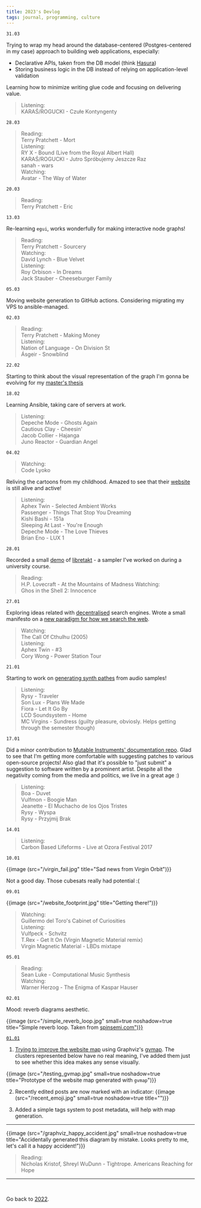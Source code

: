 ```yaml
---
title: 2023's Devlog
tags: journal, programming, culture
---
```


```
31.03
```

Trying to wrap my head around the database-centered
(Postgres-centered in my case) approach
to building web applications, especially:

- Declarative APIs, taken from the DB model (think [Hasura](https://hasura.io/))
- Storing business logic in the DB instead of relying on application-level validation

Learning how to minimize writing glue code and focusing on delivering value.

>Listening:<br>
>KARAŚ/ROGUCKI - Czułe Kontyngenty


```
28.03
```

>Reading:<br>
>Terry Pratchett - Mort<br>
>Listening:<br>
>RY X - Bound (Live from the Royal Albert Hall)<br>
>KARAŚ/ROGUCKI - Jutro Spróbujemy Jeszcze Raz<br>
>sanah - wars<br>
>Watching:<br>
>Avatar - The Way of Water<br>


```
20.03
```

>Reading:<br>
>Terry Pratchett - Eric


```
13.03
```

Re-learning `egui`, works wonderfully for making interactive node graphs! 

>Reading:<br>
>Terry Pratchett - Sourcery<br>
>Watching:<br>
>David Lynch - Blue Velvet<br>
>Listening:<br>
>Roy Orbison - In Dreams<br>
>Jack Stauber - Cheeseburger Family


```
05.03
```
Moving website generation to GitHub actions.
Considering migrating my VPS to ansible-managed.


```
02.03
```

>Reading:<br>
>Terry Pratchett - Making Money<br>
>Listening:<br>
>Nation of Language - On Division St<br>
>Ásgeir - Snowblind


```
22.02
```

Starting to think about the visual representation of the graph I'm gonna be evolving for my [master's thesis](/luthier)


```
18.02
```

Learning Ansible, taking care of servers at work. 

>Listening:<br>
>Depeche Mode - Ghosts Again<br>
>Cautious Clay - Cheesin'<br>
>Jacob Collier - Hajanga<br>
>Juno Reactor - Guardian Angel


```
04.02
```

>Watching:<br>
>Code Lyoko

Reliving the cartoons from my childhood. Amazed to see that their 
[website](https://en.codelyoko.fr) is still alive and active!

>Listening:<br>
>Aphex Twin - Selected Ambient Works<br>
>Passenger - Things That Stop You Dreaming<br>
>Kishi Bashi - 151a<br>
>Sleeping At Last - You're Enough<br>
>Depeche Mode - The Love Thieves<br>
>Brian Eno - LUX 1<br>


```
28.01
```

Recorded a small [demo](https://odysee.com/@Wint3rmute:c/libretakt_demo:2) of 
[libretakt](https://github.com/Wint3rmute/libretakt/) - a sampler I've worked on during a university course.

>Reading:<br>
>H.P. Lovecraft - At the Mountains of Madness
>Watching:<br>
>Ghos in the Shell 2: Innocence


```
27.01
```

Exploring ideas related with [decentralised](/decentralisation) search engines. Wrote a small manifesto on a [new paradigm for how we search the web](/search-registry-manifesto). 

>Watching:<br>
>The Call Of Cthulhu (2005)<br>
>Listening:<br>
>Aphex Twin - #3<br>
>Cory Wong - Power Station Tour


```
21.01
```

Starting to work on [generating synth pathes](/luthier) from audio samples!

>Listening:<br>
>Rysy - Traveler<br>
>Son Lux - Plans We Made<br>
>Fiora - Let It Go By<br>
>LCD Soundsystem - Home<br>
>MC Virgins - Sundress
>(guilty pleasure, obviosly. Helps getting through the semester though)<br>


```
17.01
```

Did a minor contribution to 
[Mutable Instruments' documentation repo](https://github.com/pichenettes/mutable-instruments-documentation).
Glad to see that I'm getting more comfortable with suggesting patches
to various open-source projects!
Also glad that it's possible to "just submit" a suggestion to
software written by a prominent artist. Despite all the negativity
coming from the media and politics, we live in a great age :)

>Listening:<br>
>Boa - Duvet<br>
>Vulfmon - Boogie Man<br>
>Jeanette - El Muchacho de los Ojos Tristes<br>
>Rysy - Wyspa<br>
>Rysy - Przyjmij Brak


```
14.01
```

>Listening:<br>
>Carbon Based Lifeforms - Live at Ozora Festival 2017


```
10.01
```

{{image (src="/virgin_fail.jpg" title="Sad news from Virgin Orbit")}}

Not a good day. Those cubesats really had potential :(


```
09.01
```

{{image (src="/website_footprint.jpg" title="Getting there!")}}

>Watching:<br>
>Guillermo del Toro's Cabinet of Curiosities<br>
>Listening:<br>
>Vulfpeck - Schvitz<br>
>T.Rex - Get It On (Virgin Magnetic Material remix)<br>
>Virgin Magnetic Material - LBDs mixtape

```
05.01
```

>Reading:<br>
>Sean Luke - Computational Music Synthesis<br>
>Watching:<br>
>Warner Herzog - The Enigma of Kaspar Hauser


```
02.01
```

Mood: reverb diagrams aesthetic. 

{{image (src="/simple_reverb_loop.jpg" small=true noshadow=true title="Simple reverb loop. Taken from <a href='http://www.spinsemi.com/knowledge_base/effects.html'>spinsemi.com</i>")}}


```
01.01
```

1. Trying to improve the [website map](/map) using Graphviz's [gvmap](https://graphviz.org/docs/cli/gvmap/).
The clusters represented below have no real meaning, I've added them just to see whether this idea makes any sense visually.

{{image (src="/testing_gvmap.jpg" small=true noshadow=true title="Prototype of the website map generated with <code>gvmap</code>")}}


2. Recently edited posts are now marked with an indicator:
{{image (src="/recent_emoji.jpg" small=true noshadow=true title="")}}

3. Added a simple tags system to post metadata, will help with map generation.

---


{{image (src="/graphviz_happy_accident.jpg" small=true noshadow=true title="Accidentally generated this diagram by mistake. Looks pretty to me, let's call it a happy accident!")}}


>Reading:<br>
>Nicholas Kristof, Shreyl WuDunn - Tightrope. Americans Reaching for Hope

---

<br>

Go back to [2022](/2022).

<br>
